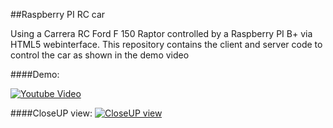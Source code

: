 ##Raspberry PI RC car

Using a Carrera RC Ford F 150 Raptor controlled by a Raspberry PI B+ via HTML5 webinterface. This repository contains the client and server code to control the car as shown in the demo video

####Demo:

[![Youtube Video](http://img.youtube.com/vi/_wyQ7lguh5s/0.jpg)](http://youtu.be/_wyQ7lguh5s)  

####CloseUP view:
[![CloseUP view](http://img.youtube.com/vi/_wyQ7lguh5s/0.jpg)](http://youtu.be/_wyQ7lguh5s)  


